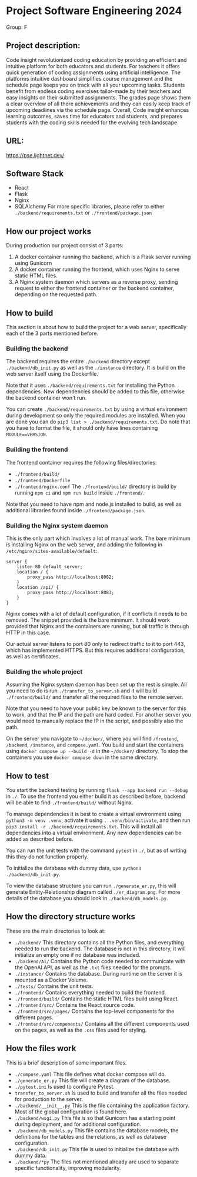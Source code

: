 # Project Software Engineering 2024
Group: F

## Project description: <br />
Code insight revolutionized coding education by providing an efficient and intuitive platform for both educators and students. For teachers it offers quick generation of coding assignments using artificial intelligence. The platforms intuitive dashboard simplifies course management and the schedule page keeps you on track with all your upcoming tasks.
Students benefit from endless coding exercises tailor-made by their teachers and easy insights on their submitted assignments. The grades page shows them a clear overview of all there achievements and they can easily keep track of upcoming deadlines via the schedule page.
Overall, Code insight enhances learning outcomes, saves time for educators and students, and prepares students with the coding skills needed for the evolving tech landscape.

## URL: <br />
https://pse.lightnet.dev/

## Software Stack
- React
- Flask
- Nginx
- SQLAlchemy
For more specific libraries, please refer to either `./backend/requirements.txt` or `./frontend/package.json`

## How our project works
During production our project consist of 3 parts:
1. A docker container running the backend, which is a Flask server running using Gunicorn
2. A docker container running the frontend, which uses Nginx to serve static HTML files.
3. A Nginx system daemon which servers as a reverse proxy, sending request to either the frontend container or the backend container, depending on the requested path.


## How to build
This section is about how to build the project for a web server, specifically each of the 3 parts mentioned before.
### Building the backend
The backend requires the entire `./backend` directory except `./backend/db_init.py` as well as the `./instance` directory. It is build on the web server itself using the Dockerfile.

Note that it uses `./backend/requirements.txt` for installing the Python dependencies. New dependencies should be added to this file, otherwise the backend container won't run.

You can create `./backend/requirements.txt` by using a virtual environment during development so only the required modules are installed. When you are done you can do `pip3 list > ./backend/requirements.txt`. Do note that you have to format the file, it should only have lines containing `MODULE==VERSION`.

### Building the frontend
The frontend container requires the following files/directories:
- `./frontend/build/`
- `./frontend/Dockerfile`
- `./frontend/nginx.conf`
The `./frontend/build/` directory is build by running `npm ci` and `npm run build` inside `./frontend/`.

Note that you need to have npm and node.js installed to build, as well as additional libraries found inside `./frontend/package.json`.

### Building the Nginx system daemon
This is the only part which involves a lot of manual work. The bare minimum is installing Nginx on the web server, and adding the following in `/etc/nginx/sites-available/default`:
```
server {
    listen 80 default_server;
    location / {
        proxy_pass http://localhost:8082;
    }
    location /api/ {
        proxy_pass http://localhost:8083;
    }
}
```
Nginx comes with a lot of default configuration, if it conflicts it needs to be removed. The snippet provided is the bare minimum. It should work provided that Nginx and the containers are running, but all traffic is through HTTP in this case.

Our actual server listens to port 80 only to redirect traffic to it to port 443, which has implemented HTTPS. But this requires additional configuration, as well as certificates.

### Building the whole project
Assuming the Nginx system daemon has been set up the rest is simple. All you need to do is run `./transfer_to_server.sh` and it will build `./frontend/build/` and transfer all the required files to the remote server. 

Note that you need to have your public key be known to the server for this to work, and that the IP and the path are hard coded. For another server you would need to manually replace the IP in the script, and possibly also the path. 

On the server you navigate to `~/docker/`, where you will find `/frontend`, `/backend`, `/instance`, and `compose.yaml`. You build and start the containers using `docker compose up --build -d` in the `~/docker/` directory. To stop the containers you use `docker compose down` in the same directory.


## How to test
You start the backend testing by running `flask --app backend run --debug` in `./`. To use the frontend you either build it as described before, backend will be able to find `./frontend/build/` without Nginx.

To manage dependencies it is best to create a virtual environment using `python3 -m venv .venv`, activate it using `. .venv/bin/activate`, and then run `pip3 install -r ./backend/requirements.txt`. This will install all dependencies into a virtual environment. Any new dependencies can be added as described before.

You can run the unit tests with the command `pytest` in `./`, but as of writing this they do not function properly.

To initialize the database with dummy data, use `python3 ./backend/db_init.py`.

To view the database structure you can run `./generate_er.py`, this will generate Entity-Relationship diagram called `./er_diagram.png`. For more details of the database you should look in `./backend/db_models.py`.

## How the directory structure works
These are the main directories to look at:
- `./backend/` This directory contains all the Python files, and everything needed to run the backend. The database is not in this directory, it will initialize an empty one if no database was included.
- `./backend/AI/` Contains the Python code needed to communicate with the OpenAI API, as well as the `.txt` files needed for the prompts.
- `./instance/` Contains the database. During runtime on the server it is mounted as a Docker Volume.
- `./tests/` Contains the unit tests.
- `./frontend/` Contains everything needed to build the frontend.
- `./frontend/build/` Contains the static HTML files build using React.
- `./frontend/src/` Contains the React source code.
- `./frontend/src/pages/` Contains the top-level components for the different pages.
- `./frontend/src/components/` Contains all the different components used on the pages, as well as the `.css` files used for styling.


## How the files work
This is a brief description of some important files.
- `./compose.yaml` This file defines what docker compose will do.
- `./generate_er.py` This file will create a diagram of the database.
- `./pytest.ini` Is used to configure Pytest.
- `transfer_to_server.sh` Is used to build and transfer all the files needed for production to the server.
- `./backend/__init__.py` This is the file containing the application factory. Most of the global configuration is found here.
- `./backend/wsgi.py` This file is so that Gunicorn has a starting point during deployment, and for additional configuration.
- `./backend/db_models.py` This file contains the database models, the definitions for the tables and the relations, as well as database configuration.
- `./backend/db_init.py` This file is used to initialize the database with dummy data.
- `./backend/*py` The files not mentioned already are used to separate specific functionality, improving modularity.

